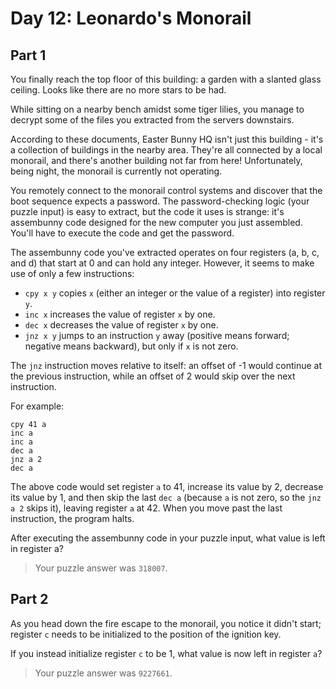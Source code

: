# Day 12: Leonardo's Monorail

## Part 1

You finally reach the top floor of this building: a garden with a slanted glass ceiling. Looks like there are no more stars to be had.

While sitting on a nearby bench amidst some tiger lilies, you manage to decrypt some of the files you extracted from the servers downstairs.

According to these documents, Easter Bunny HQ isn't just this building - it's a collection of buildings in the nearby area. They're all connected by a local monorail, and there's another building not far from here! Unfortunately, being night, the monorail is currently not operating.

You remotely connect to the monorail control systems and discover that the boot sequence expects a password. The password-checking logic (your puzzle input) is easy to extract, but the code it uses is strange: it's assembunny code designed for the new computer you just assembled. You'll have to execute the code and get the password.

The assembunny code you've extracted operates on four registers (a, b, c, and d) that start at 0 and can hold any integer. However, it seems to make use of only a few instructions:

- `cpy x y` copies `x` (either an integer or the value of a register) into register `y`.
- `inc x` increases the value of register `x` by one.
- `dec x` decreases the value of register `x` by one.
- `jnz x y` jumps to an instruction `y` away (positive means forward; negative means backward), but only if `x` is not zero.

The `jnz` instruction moves relative to itself: an offset of -1 would continue at the previous instruction, while an offset of 2 would skip over the next instruction.

For example:

    cpy 41 a
    inc a
    inc a
    dec a
    jnz a 2
    dec a

The above code would set register `a` to 41, increase its value by 2, decrease its value by 1, and then skip the last `dec a` (because `a` is not zero, so the `jnz a 2` skips it), leaving register `a` at 42. When you move past the last instruction, the program halts.

After executing the assembunny code in your puzzle input, what value is left in register a?

> Your puzzle answer was `318007`.

## Part 2

As you head down the fire escape to the monorail, you notice it didn't start; register `c` needs to be initialized to the position of the ignition key.

If you instead initialize register `c` to be 1, what value is now left in register `a`?

> Your puzzle answer was `9227661`.
